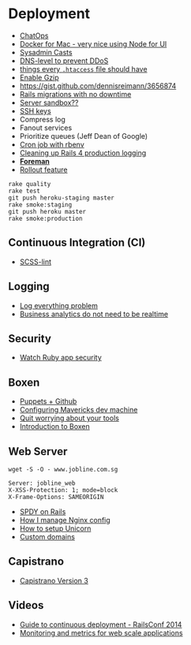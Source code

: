 # Deployment

* [ChatOps](https://www.youtube.com/watch?v=pCVvYCjvoZI)
* [Docker for Mac - very nice using Node for UI](https://github.com/kitematic/kitematic)
* [Sysadmin Casts](http://sysadmincasts.com/)
* [DNS-level to prevent DDoS](https://www.cloudflare.com/plans)
* [things every `.htaccess` file should have](http://www.rrpowered.com/2014/05/things-every-htaccess-file-should-have.html)
* [Enable Gzip](http://www.feedthebot.com/pagespeed/enable-compression.html)
* https://gist.github.com/dennisreimann/3656874
* [Rails migrations with no downtime](http://pedro.herokuapp.com/past/2011/7/13/rails_migrations_with_no_downtime/)
* [Server sandbox??](http://kikobeats.gitbooks.io/server-sandbox/)
* [SSH keys](http://www.poststat.us/ssh-keys-server-management/)
* Compress log
* Fanout services
* Prioritize queues (Jeff Dean of Google)
* [Cron job with rbenv](http://www.relativkreativ.at/articles/running-ruby-scripts-from-within-a-cron-job-in-an-rbenv-environment)
* [Cleaning up Rails 4 production logging](http://rubyjunky.com/cleaning-up-rails-4-production-logging.html)
* [**Foreman**](http://ddollar.github.io/foreman/)
* [Rollout feature](https://github.com/FetLife/rollout)

```
rake quality
rake test
git push heroku-staging master
rake smoke:staging
git push heroku master
rake smoke:production
```

## Continuous Integration (CI)

* [SCSS-lint](https://github.com/causes/scss-lint)

## Logging

* [Log everything problem](http://www.quora.com/How-should-a-web-startup-with-a-2-person-engineering-team-approach-the-log-everything-data-infrastructure-problem/answer/Kyle-Wild?srid=3pI&share=1)
* [Business analytics do not need to be realtime](http://mcfunley.com/whom-the-gods-would-destroy-they-first-give-real-time-analytics)

## Security

* [Watch Ruby app security](https://hakiri.io/security-watch)

## Boxen

* [Puppets + Github](http://garylarizza.com/blog/2013/02/15/puppet-plus-github-equals-laptop-love/)
* [Configuring Mavericks dev machine](http://www.mayerdan.com/programming/2013/12/01/configuring-osx-mavericks-dev-machine/)
* [Quit worrying about your tools](http://www.sitepoint.com/boxen-quit-worrying-tools/)
* [Introduction to Boxen](https://vimeo.com/61172067)

## Web Server

```
wget -S -O - www.jobline.com.sg
```

```
Server: jobline_web
X-XSS-Protection: 1; mode=block
X-Frame-Options: SAMEORIGIN
```

* [SPDY on Rails](https://bugsnag.com/blog/spdy-on-rails/)
* [How I manage Nginx config](http://tylergaw.com/articles/how-i-manage-nginx-config)
* [How to setup Unicorn](https://github.com/thoughtbot/suspenders/commit/e1ff44bfa2d8bc1db5570c465051cc36095815aa)
* [Custom domains](https://devcenter.heroku.com/articles/custom-domains)

## Capistrano

* [Capistrano Version 3](https://medium.com/p/ba896a142ac)

## Videos

* [Guide to continuous deployment - RailsConf 2014](http://www.youtube.com/watch?v=DazHGyb7Gqg)
* [Monitoring and metrics for web scale applications](https://vimeo.com/94466544)